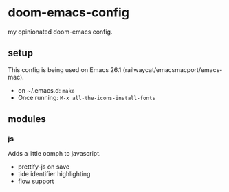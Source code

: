 # doom-emacs-config

my opinionated doom-emacs config.

## setup

This config is being used on Emacs 26.1 (railwaycat/emacsmacport/emacs-mac).

- on ~/.emacs.d: `make`
- Once running: `M-x all-the-icons-install-fonts`

## modules

### js

Adds a little oomph to javascript.

- prettify-js on save
- tide identifier highlighting
- flow support
